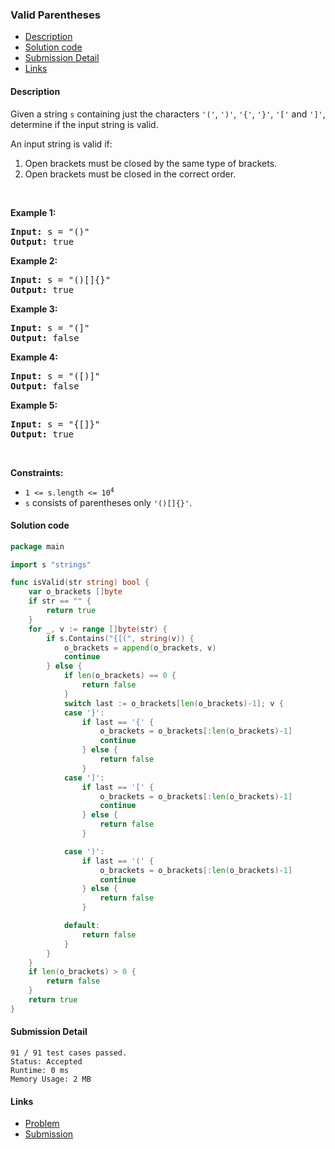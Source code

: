 ### Valid Parentheses

- [Description](#description)
- [Solution code](#solution-code)
- [Submission Detail](#submission-detail)
- [Links](#links)

#### Description

<div><p>Given a string <code>s</code> containing just the characters <code>'('</code>, <code>')'</code>, <code>'{'</code>, <code>'}'</code>, <code>'['</code> and <code>']'</code>, determine if the input string is valid.</p>

<p>An input string is valid if:</p>

<ol>
	<li>Open brackets must be closed by the same type of brackets.</li>
	<li>Open brackets must be closed in the correct order.</li>
</ol>

<p>&nbsp;</p>
<p><strong>Example 1:</strong></p>

<pre><strong>Input:</strong> s = "()"
<strong>Output:</strong> true
</pre>

<p><strong>Example 2:</strong></p>

<pre><strong>Input:</strong> s = "()[]{}"
<strong>Output:</strong> true
</pre>

<p><strong>Example 3:</strong></p>

<pre><strong>Input:</strong> s = "(]"
<strong>Output:</strong> false
</pre>

<p><strong>Example 4:</strong></p>

<pre><strong>Input:</strong> s = "([)]"
<strong>Output:</strong> false
</pre>

<p><strong>Example 5:</strong></p>

<pre><strong>Input:</strong> s = "{[]}"
<strong>Output:</strong> true
</pre>

<p>&nbsp;</p>
<p><strong>Constraints:</strong></p>

<ul>
	<li><code>1 &lt;= s.length &lt;= 10<sup>4</sup></code></li>
	<li><code>s</code> consists of parentheses only <code>'()[]{}'</code>.</li>
</ul>
</div>

#### Solution code

```go
package main

import s "strings"

func isValid(str string) bool {
    var o_brackets []byte
    if str == "" {
        return true
    }
    for _, v := range []byte(str) {
        if s.Contains("{[(", string(v)) {
            o_brackets = append(o_brackets, v)
            continue
        } else {
            if len(o_brackets) == 0 {
                return false
            }
            switch last := o_brackets[len(o_brackets)-1]; v {
            case '}':
                if last == '{' {
                    o_brackets = o_brackets[:len(o_brackets)-1] 
                    continue
                } else {
                    return false
                }
            case ']':
                if last == '[' {
                    o_brackets = o_brackets[:len(o_brackets)-1]
                    continue
                } else {
                    return false
                }

            case ')':
                if last == '(' {
                    o_brackets = o_brackets[:len(o_brackets)-1]
                    continue
                } else {
                    return false
                }

            default:
                return false
            }
        }
    }
    if len(o_brackets) > 0 {
        return false
    }
    return true
}
```

#### Submission Detail

```
91 / 91 test cases passed.
Status: Accepted
Runtime: 0 ms
Memory Usage: 2 MB
```

#### Links

- [Problem](https://leetcode.com/problems/valid-parentheses/)
- [Submission](https://leetcode.com/submissions/detail/403508953/)

